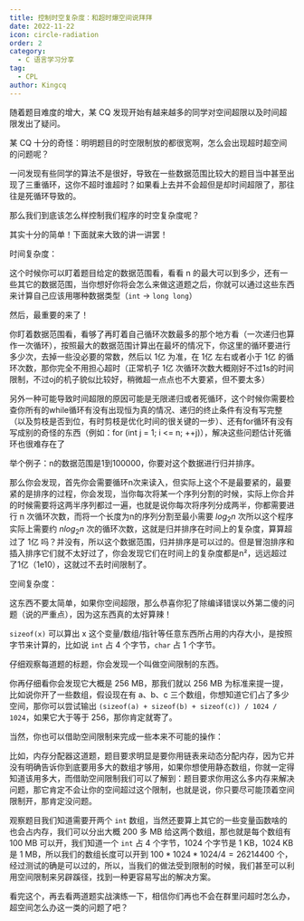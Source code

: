 ```yaml
---
title: 控制时空复杂度：和超时爆空间说拜拜
date: 2022-11-22
icon: circle-radiation
order: 2
category:
  - C 语言学习分享
tag:
  - CPL
author: Kingcq
---
```


随着题目难度的增大，某 CQ 发现开始有越来越多的同学对空间超限以及时间超限发出了疑问。

某 CQ 十分的奇怪：明明题目的时空限制放的都很宽啊，怎么会出现超时超空间的问题呢？

一问发现有些同学的算法不是很好，导致在一些数据范围比较大的题目当中甚至出现了三重循环，这你不超时谁超时？如果看上去并不会超但是却时间超限了，那往往是死循环导致的。

那么我们到底该怎么样控制我们程序的时空复杂度呢？

其实十分的简单！下面就来大致的讲一讲罢！

时间复杂度：

这个时候你可以盯着题目给定的数据范围看，看看 n 的最大可以到多少，还有一些其它的数据范围，当你想好你将会怎么来做这道题之后，你就可以通过这些东西来计算自己应该用哪种数据类型（`int` -> `long long`）

然后，最重要的来了！

你盯着数据范围看，看够了再盯着自己循环次数最多的那个地方看（一次递归也算作一次循环），按照最大的数据范围计算出在最坏的情况下，你这里的循环要进行多少次，去掉一些没必要的常数，然后以 1亿 为准，在 1亿 左右或者小于 1亿 的循环次数，那你完全不用担心超时（正常机子 1亿 次循环次数大概刚好不过1s的时间限制，不过oj的机子貌似比较好，稍微超一点点也不大要紧，但不要太多）

另外一种可能导致时间超限的原因可能是无限递归或者死循环，这个时候你需要检查你所有的while循环有没有出现恒为真的情况、递归的终止条件有没有写完整（以及剪枝是否到位，有时剪枝是优化时间的很关键的一步）、还有for循环有没有写成别的奇怪的东西（例如：for (int j = 1; i <= n; ++j)），解决这些问题估计死循环也很难存在了

举个例子：n的数据范围是1到100000，你要对这个数据进行归并排序。

那么你会发现，首先你会需要循环n次来读入，但实际上这个不是最要紧的，最要紧的是排序的过程，你会发现，当你每次将某一个序列分割的时候，实际上你合并的时候需要将这两半序列都过一遍，也就是说你每次将序列分成两半，你都需要进行 n 次循环次数，而将一个长度为n的序列分割至最小需要 $log_2n$ 次所以这个程序实际上需要约 $nlog_2n$ 次的循环次数，这就是归并排序在时间上的复杂度，算算超过了 1亿 吗？并没有，所以这个数据范围，归并排序是可以过的。但是冒泡排序和插入排序它们就不太好过了，你会发现它们在时间上的复杂度都是n²，远远超过了1亿（1e10），这就过不去时间限制了。

空间复杂度：

这东西不要太简单，如果你空间超限，那么恭喜你犯了除编译错误以外第二傻的问题（说的严重点），因为这东西真的太好算辣！

`sizeof(x)` 可以算出 x 这个变量/数组/指针等任意东西所占用的内存大小，是按照字节来计算的，比如说 `int` 占 4 个字节，`char` 占 1 个字节。

仔细观察每道题的标题，你会发现一个叫做空间限制的东西。

你再仔细看你会发现它大概是 256 MB，那我们就以 256 MB 为标准来提一提，比如说你开了一些数组，假设现在有 a、b、c 三个数组，你想知道它们占了多少空间，那你可以尝试输出 `(sizeof(a) + sizeof(b) + sizeof(c)) / 1024 / 1024`，如果它大于等于 256，那你肯定就寄了。

当然，你也可以借助空间限制来完成一些本来不可能的操作：

比如，内存分配器这道题，题目要求明显是要你用链表来动态分配内存，因为它并没有明确告诉你到底要用多大的数组才够用，如果你想使用静态数组，你就一定得知道该用多大，而借助空间限制我们可以了解到：题目要求你用这么多内存来解决问题，那它肯定不会让你的空间超过这个限制，也就是说，你只要尽可能顶着空间限制开，那肯定没问题。

观察题目我们知道需要开两个 `int` 数组，当然还要算上其它的一些变量函数啥的也会占内存，我们可以分出大概 200 多 MB 给这两个数组，那也就是每个数组有 100 MB 可以开，我们知道一个 `int` 占 4 个字节，1024 个字节是 1 KB，1024 KB 是 1 MB，所以我们的数组长度可以开到 $100*1024*1024/4=26214400$ 个，经过测试的确是可以过的，所以，当我们的做法受到限制的时候，我们甚至可以利用空间限制来另辟蹊径，找到一种更容易写出的解决方案。

看完这个，再去看两道题实战演练一下，相信你们再也不会在群里问超时怎么办，超空间怎么办这一类的问题了吧？
